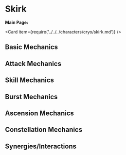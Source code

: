 # Skirk

**Main Page:**

<Card item={require('../../../characters/cryo/skirk.md')} />

## Basic Mechanics

## Attack Mechanics

## Skill Mechanics

## Burst Mechanics

## Ascension Mechanics

## Constellation Mechanics

## Synergies/Interactions
